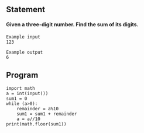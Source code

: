 ## Statement
#### Given a three-digit number. Find the sum of its digits.
```
Example input
123

Example output
6
```
## Program
```
import math
a = int(input())
sum1 = 0
while (a>0):
    remainder = a%10
    sum1 = sum1 + remainder
    a = a//10
print(math.floor(sum1))
```
